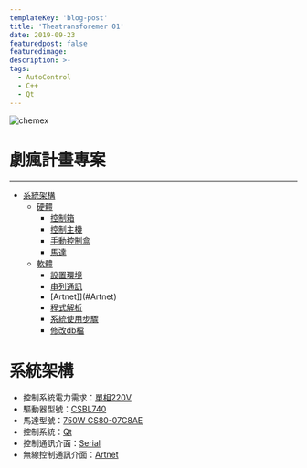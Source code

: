 ```yaml
---
templateKey: 'blog-post'
title: 'Theatransforemer 01'
date: 2019-09-23
featuredpost: false
featuredimage: 
description: >-
tags:
  - AutoControl
  - C++
  - Qt
---
```

![chemex](/img/blog1.jpg)

# 劇瘋計畫專案
***
- [系統架構](#系統架構)
  - [硬體](#硬體)
    - [控制箱](#控制箱)
    - [控制主機](#控制主機)
    - [手動控制盒](#手動控制盒)
    - [馬達](#馬達)
  - [軟體](#軟體)
    - [設置環境](#設置環境)
    - [串列通訊](#串列通訊)
    - [Artnet]](#Artnet)
    - [程式解析](#程式解析)
    - [系統使用步驟](#系統使用步驟)
    - [修改db檔](#修改db檔)

# 系統架構
+ 控制系統電力需求：[單相220V](https://zh.wikipedia.org/wiki/%E5%96%AE%E7%9B%B8%E9%9B%BB)
+ 驅動器型號：[CSBL740](http://www.csim.com.tw/CSBL740.html) 
+ 馬達型號：[750W CS80-07C8AE](http://www.csim.com.tw/servo_motor.html)
+ 控制系統：[Qt](https://www.qt.io/)
+ 控制通訊介面：[Serial](https://zh.wikipedia.org/wiki/%E4%B8%B2%E8%A1%8C%E9%80%9A%E4%BF%A1)
+ 無線控制通訊介面：[Artnet](https://art-net.org.uk/)
